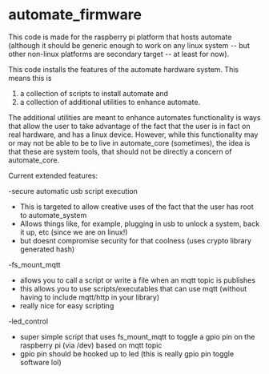 # automate_firmware

This code is made for the raspberry pi platform that hosts automate (although it should be generic enough to work on any linux system -- but other non-linux platforms are secondary target -- at least for now). 

This code installs the features of the automate hardware system.  This means this is 
1. a collection of scripts to install automate 
and 
2. a collection of additional utilities to enhance automate.

The additional utilities are meant to enhance automates functionality is ways that allow the user to take advantage of the fact that the user is in fact on real hardware, and has a linux device.  However, while  this functionality may or may not be able to be to live in automate_core (sometimes), the idea is that these are system tools, that should not be directly a concern of automate_core.

Current extended features:

-secure automatic usb script execution 
  - This is targeted to allow  creative uses of the fact that the user has root to automate_system
  - Allows things like, for example, plugging in usb to unlock a system, back it up, etc (since we are on linux!) 
  - but doesnt compromise security for that coolness (uses crypto library generated hash)


-fs_mount_mqtt
  - allows you to call a script or write a file when an mqtt topic is publishes
  - this allows you to use scripts/executables that can use mqtt (without having to include mqtt/http in your library)
  - really nice for easy scripting 
  
-led_control
  - super simple script that uses fs_mount_mqtt to toggle a gpio pin on the raspberry pi (via /dev) based on mqtt topic
  - gpio pin should be hooked up to led (this is really gpio pin toggle software lol)

